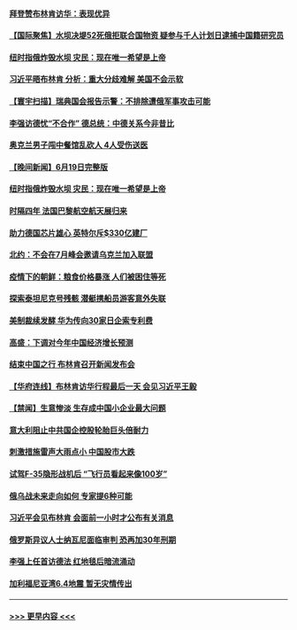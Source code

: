 #### [拜登赞布林肯访华：表现优异](../pages/prog202/a103734638.md?t=06201243) 
#### [【国际聚焦】水坝决堤52死俄拒联合国物资 疑参与千人计划日逮捕中国籍研究员](../pages/prog202/a103734589.md?t=06201243) 
#### [纽时指俄炸毁水坝 灾民：现在唯一希望是上帝](../pages/prog202/a103734594.md?t=06201243) 
#### [习近平晤布林肯 分析：重大分歧难解 美国不会示软](../pages/prog202/a103734592.md?t=06201243) 
#### [【寰宇扫描】瑞典国会报告示警：不排除遭俄军事攻击可能](../pages/prog202/a103734590.md?t=06201243) 
#### [李强访德忧“不合作” 德总统：中德关系今非昔比](../pages/prog202/a103734558.md?t=06201243) 
#### [奥克兰男子闯中餐馆乱砍人 4人受伤送医](../pages/prog202/a103734540.md?t=06201243) 
#### [【晚间新闻】6月19日完整版](../pages/prog202/a103734550.md?t=06201243) 
#### [纽时指俄炸毁水坝 灾民：现在唯一希望是上帝](../pages/prog202/a103734534.md?t=06201243) 
#### [时隔四年 法国巴黎航空航天展归来](../pages/prog202/a103734459.md?t=06201243) 
#### [助力德国芯片雄心 英特尔斥$330亿建厂](../pages/prog202/a103734458.md?t=06201243) 
#### [北约：不会在7月峰会邀请乌克兰加入联盟](../pages/prog202/a103734457.md?t=06201243) 
#### [疫情下的朝鲜：粮食价格暴涨 人们被困住等死](../pages/prog202/a103734388.md?t=06201243) 
#### [探索泰坦尼克号残骸 潜艇携船员游客意外失联](../pages/prog202/a103734379.md?t=06201243) 
#### [美制裁续发酵 华为传向30家日企索专利费](../pages/prog202/a103734264.md?t=06201243) 
#### [高盛：下调对今年中国经济增长预测](../pages/prog202/a103734265.md?t=06201243) 
#### [结束中国之行 布林肯召开新闻发布会](../pages/prog202/a103734263.md?t=06201243) 
#### [【华府连线】布林肯访华行程最后一天 会见习近平王毅](../pages/prog202/a103734262.md?t=06201243) 
#### [【禁闻】生意惨淡 生存成中国小企业最大问题](../pages/prog202/a103734222.md?t=06201243) 
#### [意大利阻止中共国企控股轮胎巨头倍耐力](../pages/prog202/a103734163.md?t=06201243) 
#### [刺激措施雷声大雨点小 中国股市大跌](../pages/prog202/a103734073.md?t=06201243) 
#### [试驾F-35隐形战机后 “飞行员看起来像100岁”](../pages/prog202/a103734052.md?t=06201243) 
#### [俄乌战未来走向如何 专家提6种可能](../pages/prog202/a103734063.md?t=06201243) 
#### [习近平会见布林肯 会面前一小时才公布有关消息](../pages/prog202/a103734017.md?t=06201243) 
#### [俄罗斯异议人士纳瓦尼面临审判 恐再加30年刑期](../pages/prog202/a103734001.md?t=06201243) 
#### [李强上任首访德法 红地毯后暗流涌动](../pages/prog202/a103733980.md?t=06201243) 
#### [加利福尼亚湾6.4地震 暂无灾情传出](../pages/prog202/a103733979.md?t=06201243) 

----
#### [ >>> 更早内容 <<< ](../indexes/prog202-earlier.md)
